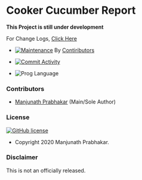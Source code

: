 # **Cooker Cucumber Report**

**This Project is still under development**

For Change Logs, [Click Here](CHANGE_LOG.md)

- [![Maintenance](https://img.shields.io/badge/Maintained%3F-yes-green.svg)](https://github.com/ManjunathPrabhakar/cooker-cucumber-reporter/graphs/commit-activity) By [Contiributors](#contributors)

- [![Commit Activity](https://img.shields.io/github/commit-activity/m/ManjunathPrabhakar/cooker-cucumber-reporter)](https://github.com/ManjunathPrabhakar/cooker-cucumber-reporter/pulse)

- ![Prog Language](https://img.shields.io/github/languages/top/ManjunathPrabhakar/cooker-cucumber-reporter)

### Contributors

- [Manjunath Prabhakar](https://github.com/ManjunathPrabhakar) (Main/Sole Author)

### License
[![GitHub license](https://img.shields.io/github/license/ManjunathPrabhakar/cooker-cucumber-reporter)](LICENSE)

- Copyright 2020 Manjunath Prabhakar.

### Disclaimer

This is not an officially released.
